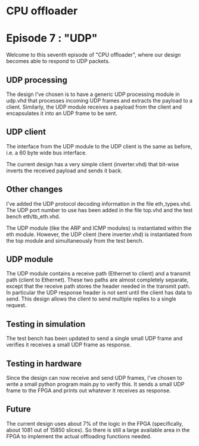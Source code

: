 # CPU offloader
# Episode 7 : "UDP"

Welcome to this seventh episode of "CPU offloader", where our design becomes able
to respond to UDP packets.

## UDP processing

The design I've chosen is to have a generic UDP processing module in udp.vhd
that processes incoming UDP frames and extracts the payload to a client.
Similarly, the UDP module receives a payload from the client and encapsulates
it into an UDP frame to be sent.

## UDP client

The interface from the UDP module to the UDP client is the same as before, i.e.
a 60 byte wide bus interface.

The current design has a very simple client (inverter.vhd) that bit-wise
inverts the received payload and sends it back.

## Other changes

I've added the UDP protocol decoding information in the file eth\_types.vhd.
The UDP port number to use has been added in the file top.vhd and the test
bench eth/tb\_eth.vhd.

The UDP module (like the ARP and ICMP modules) is instantiated within the eth
module.  However, the UDP client (here inverter.vhd) is instantiated from the
top module and simultaneously from the test bench.

## UDP module
The UDP module contains a receive path (Ethernet to client) and a transmit path
(client to Ethernet). These two paths are almost completely separate, except
that the receive path stores the header needed in the transmit path. In
particular the UDP response header is not sent until the client has data to
send.  This design allows the client to send multiple replies to a single
request.

## Testing in simulation
The test bench has been updated to send a single small UDP frame and verifies
it receives a small UDP frame as response.

## Testing in hardware
Since the design can now receive and send UDP frames, I've chosen to write a
small python program main.py to verify this. It sends a small UDP frame to the
FPGA and prints out whatever it receives as response.

## Future
The current design uses about 7% of the logic in the FPGA (specifically, about
1081 out of 15850 slices). So there is still a large available area in the FPGA
to implement the actual offloading functions needed.

